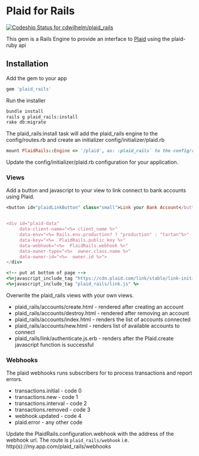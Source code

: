 # Plaid for Rails

[ ![Codeship Status for cdwilhelm/plaid_rails](https://codeship.com/projects/0ffcd970-b638-0133-0560-5ef9b905983d/status?branch=master)](https://codeship.com/projects/134308)

This gem is a Rails Engine to provide an interface to [Plaid](http://plaid.com]) using the plaid-ruby api

## Installation

Add the gem to your app

```ruby
gem 'plaid_rails'
```

Run the installer
```bash
bundle install
rails g plaid_rails:install
rake db:migrate
```

The plaid_rails:install task will add the plaid_rails engine to the config/routes.rb and create an initializer 
config/initializer/plaid.rb
```ruby
mount PlaidRails::Engine => '/plaid', as: :plaid_rails` to the config/routes.rb
```

Update the config/initializer/plaid.rb configuration for your application.

### Views

Add a button and javascript to your view to link connect to bank accounts using Plaid.
```ruby
<button id="plaidLinkButton" class="small">Link your Bank Account</button>


<div id="plaid-data"
     data-client-name="<%= client_name %>"
     data-env="<%= Rails.env.production? ? "production" : "tartan"%>"
     data-key="<%=  PlaidRails.public_key %>"
     data-webhook="<%=  PlaidRails.webhook %>"
     data-owner-type="<%=  owner.class.name %>"
     data-owner-id="<%=  owner.id %>">
</div>

<!-- put at bottom of page -->
<%=javascript_include_tag "https://cdn.plaid.com/link/stable/link-initialize.js" %>
<%=javascript_include_tag "plaid_rails/link.js" %>
```

Overwrite the plaid_rails views with your own views.
* plaid_rails/accounts/create.html - rendered after creating an account
* plaid_rails/accounts/destroy.html - rendered after removing an account
* plaid_rails/accounts/index.html - renders the list of accounts connected
* plaid_rails/accounts/new.html - renders list of available accounts to connect
* plaid_rails/link/authenticate.js.erb - renders after the Plaid.create javascript function is successful

### Webhooks
The plaid webhooks runs subscribers for to process transactions and report errors.  

* transactions.initial - code 0
* transactions.new - code 1
* transactions.interval - code 2
* transactions.removed - code 3
* webhook.updated - code 4
* plaid.error - any other code

Update the PlaidRails.configuration.webhook with  the address of the webhook url.  The route is `plaid_rails/webhook`
i.e. http(s)://my.app.com/plaid_rails/webhooks 